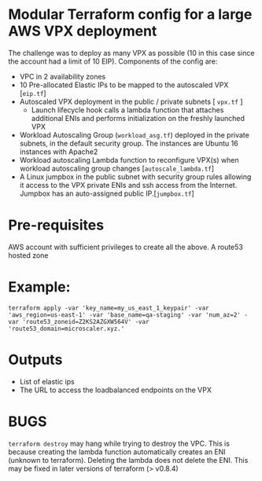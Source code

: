 # Modular Terraform config for a large AWS VPX deployment

The challenge was to deploy as many VPX as possible (10 in this case since the account had a limit of 10 EIP).
Components of the config are:

* VPC in 2 availability zones 
* 10 Pre-allocated Elastic IPs to be mapped to the autoscaled VPX [`eip.tf`]
* Autoscaled VPX deployment in the public / private subnets  [ `vpx.tf` ]
    - Launch lifecycle hook calls a lambda function that attaches additional ENIs and performs initialization on the freshly launched VPX
* Workload Autoscaling Group (`workload_asg.tf`) deployed in the private subnets, in the default security group. The instances are Ubuntu 16 instances with Apache2
* Workload autoscaling Lambda function to reconfigure  VPX(s) when workload autoscaling group changes [`autoscale_lambda.tf`]
* A Linux jumpbox in the public subnet with security group rules allowing it access to the VPX private ENIs and ssh access from the Internet. Jumpbox has an auto-assigned public IP.[`jumpbox.tf`]

# Pre-requisites
AWS account with sufficient privileges to create all the above.
A route53 hosted zone
 

# Example:

```
terraform apply -var 'key_name=my_us_east_1_keypair' -var 'aws_region=us-east-1' -var 'base_name=qa-staging' -var 'num_az=2' -var 'route53_zoneid=Z2KS2AZGXW564V' -var 'route53_domain=microscaler.xyz.'

```

# Outputs
* List of elastic ips
* The URL to access the loadbalanced endpoints on the VPX

# BUGS
`terraform destroy` may hang while trying to destroy the VPC. This is because creating the lambda function automatically creates an ENI (unknown to terraform). Deleting the lambda does not delete the ENI. This may be fixed in later versions of terraform (> v0.8.4)
